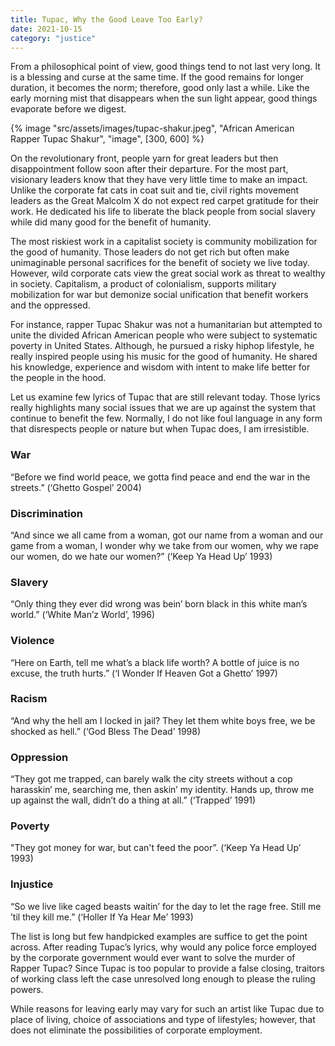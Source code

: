 ```yaml
---
title: Tupac, Why the Good Leave Too Early?
date: 2021-10-15
category: "justice"
---
```


From a philosophical point of view, good things tend to not last very long. It is a blessing and curse at the same time. If the good remains for longer duration, it becomes the norm; therefore, good only last a while. Like the early morning mist that disappears when the sun light appear, good things evaporate before we digest.

<!-- excerpt -->

{% image "src/assets/images/tupac-shakur.jpeg", "African American Rapper Tupac Shakur", "image", [300, 600] %}

On the revolutionary front, people yarn for great leaders but then disappointment follow soon after their departure. For the most part, visionary leaders know that they have very little time to make an impact. Unlike the corporate fat cats in coat suit and tie, civil rights movement leaders as the Great Malcolm X do not expect red carpet gratitude for their work. He dedicated his life to liberate the black people from social slavery while did many good for the benefit of humanity.

The most riskiest work in a capitalist society is community mobilization for the good of humanity. Those leaders do not get rich but often make unimaginable personal sacrifices for the benefit of society we live today. However, wild corporate cats view the great social work as threat to wealthy in society. Capitalism, a product of colonialism, supports military mobilization for war but demonize social unification that benefit workers and the oppressed.

For instance, rapper Tupac Shakur was not a humanitarian but attempted to unite the divided African American people who were subject to systematic poverty in United States. Although, he pursued a risky hiphop lifestyle, he really inspired people using his music for the good of humanity. He shared his knowledge, experience and wisdom with intent to make life better for the people in the hood.

Let us examine few lyrics of Tupac that are still relevant today. Those lyrics really highlights many social issues that we are up against the system that continue to benefit the few. Normally, I do not like foul language in any form that disrespects people or nature but when Tupac does, I am irresistible.

### War

“Before we find world peace, we gotta find peace and end the war in the streets.” (‘Ghetto Gospel’ 2004)

### Discrimination

“And since we all came from a woman, got our name from a woman and our game from a woman, I wonder why we take from our women, why we rape our women, do we hate our women?” (‘Keep Ya Head Up’ 1993)

### Slavery

“Only thing they ever did wrong was bein’ born black in this white man’s world.” (‘White Man’z World’, 1996)

### Violence

“Here on Earth, tell me what’s a black life worth? A bottle of juice is no excuse, the truth hurts.” (‘I Wonder If Heaven Got a Ghetto’ 1997)

### Racism

“And why the hell am I locked in jail? They let them white boys free, we be shocked as hell.” (‘God Bless The Dead’ 1998)

### Oppression

“They got me trapped, can barely walk the city streets without a cop harasskin’ me, searching me, then askin’ my identity. Hands up, throw me up against the wall, didn’t do a thing at all.” (‘Trapped’ 1991)

### Poverty

"They got money for war, but can't feed the poor”. (‘Keep Ya Head Up’ 1993)

### Injustice

“So we live like caged beasts waitin’ for the day to let the rage free. Still me ’til they kill me.” (‘Holler If Ya Hear Me’ 1993)

The list is long but few handpicked examples are suffice to get the point across. After reading Tupac’s lyrics, why would any police force employed by the corporate government would ever want to solve the murder of Rapper Tupac? Since Tupac is too popular to provide a false closing, traitors of working class left the case unresolved long enough to please the ruling powers.

While reasons for leaving early may vary for such an artist like Tupac due to place of living, choice of associations and type of lifestyles; however, that does not eliminate the possibilities of corporate employment.
